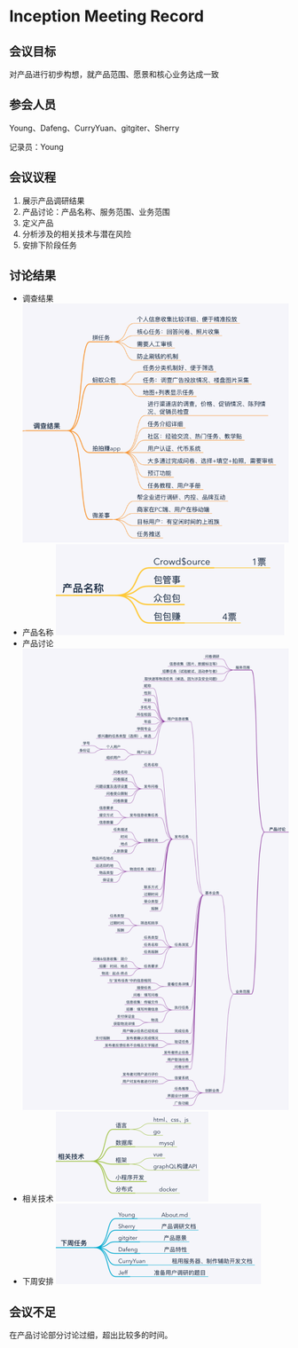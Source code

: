 # Inception Meeting Record

## 会议目标
对产品进行初步构想，就产品范围、愿景和核心业务达成一致

## 参会人员
Young、Dafeng、CurryYuan、gitgiter、Sherry

记录员：Young

## 会议议程
1. 展示产品调研结果
2. 产品讨论：产品名称、服务范围、业务范围
3. 定义产品
4. 分析涉及的相关技术与潜在风险
5. 安排下阶段任务
   
## 讨论结果
- 调查结果
![调查结果](../imgs/inception-meeting1.png)
- 产品名称
![产品名称](../imgs/inception-meeting2.png)
- 产品讨论
![产品讨论](../imgs/inception-meeting3.png)
- 相关技术
![相关技术](../imgs/inception-meeting4.png)
- 下周安排
![下周安排](../imgs/inception-meeting5.png)

## 会议不足
在产品讨论部分讨论过细，超出比较多的时间。